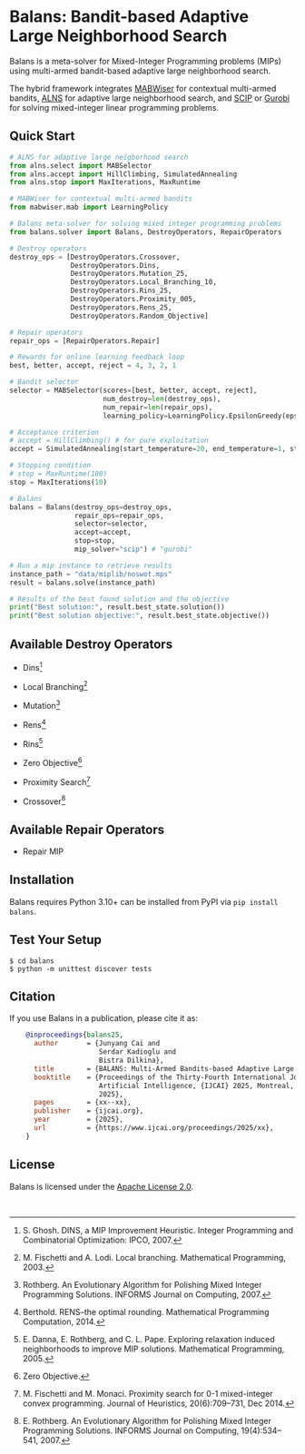 # Balans: Bandit-based Adaptive Large Neighborhood Search

Balans is a meta-solver for Mixed-Integer Programming problems (MIPs) using 
multi-armed bandit-based adaptive large neighborhood search.

The hybrid framework integrates [MABWiser](https://github.com/fidelity/mabwiser/) for contextual multi-armed bandits,
[ALNS](https://github.com/N-Wouda/ALNS/) for adaptive large neighborhood search, and 
[SCIP](https://scipopt.org/) or [Gurobi](https://www.gurobi.com/) for solving mixed-integer linear programming problems. 

## Quick Start

```python
# ALNS for adaptive large neigborhood search
from alns.select import MABSelector
from alns.accept import HillClimbing, SimulatedAnnealing
from alns.stop import MaxIterations, MaxRuntime

# MABWiser for contextual multi-armed bandits
from mabwiser.mab import LearningPolicy

# Balans meta-solver for solving mixed integer programming problems
from balans.solver import Balans, DestroyOperators, RepairOperators

# Destroy operators
destroy_ops = [DestroyOperators.Crossover,
               DestroyOperators.Dins,
               DestroyOperators.Mutation_25,
               DestroyOperators.Local_Branching_10,
               DestroyOperators.Rins_25,
               DestroyOperators.Proximity_005,
               DestroyOperators.Rens_25,
               DestroyOperators.Random_Objective]

# Repair operators
repair_ops = [RepairOperators.Repair]

# Rewards for online learning feedback loop
best, better, accept, reject = 4, 3, 2, 1

# Bandit selector
selector = MABSelector(scores=[best, better, accept, reject],
                       num_destroy=len(destroy_ops),
                       num_repair=len(repair_ops),
                       learning_policy=LearningPolicy.EpsilonGreedy(epsilon=0.50))

# Acceptance criterion
# accept = HillClimbing() # for pure exploitation 
accept = SimulatedAnnealing(start_temperature=20, end_temperature=1, step=0.1)

# Stopping condition
# stop = MaxRuntime(100)
stop = MaxIterations(10)

# Balans
balans = Balans(destroy_ops=destroy_ops,
                repair_ops=repair_ops,
                selector=selector,
                accept=accept,
                stop=stop,
                mip_solver="scip") # "gurobi"

# Run a mip instance to retrieve results 
instance_path = "data/miplib/noswot.mps"
result = balans.solve(instance_path)

# Results of the best found solution and the objective
print("Best solution:", result.best_state.solution())
print("Best solution objective:", result.best_state.objective())
```

## Available Destroy Operators
* Dins[^1] 
[^1]: S. Ghosh. DINS, a MIP Improvement Heuristic. Integer Programming and Combinatorial Optimization: IPCO, 2007.
* Local Branching[^2]
[^2]: M. Fischetti and A. Lodi. Local branching. Mathematical Programming, 2003.
* Mutation[^3]
[^3]: Rothberg. An Evolutionary Algorithm for Polishing Mixed Integer Programming Solutions. INFORMS Journal on Computing, 2007.
* Rens[^4]
[^4]: Berthold. RENS–the optimal rounding. Mathematical Programming Computation, 2014.
* Rins[^5]
[^5]: E. Danna, E. Rothberg, and C. L. Pape. Exploring relaxation induced neighborhoods to improve MIP solutions. Mathematical Programming, 2005.
* Zero Objective[^6]
[^6]: Zero Objective.
* Proximity Search[^7]
[^7]: M. Fischetti and M. Monaci. Proximity search for 0-1 mixed-integer convex programming. Journal of Heuristics, 20(6):709–731, Dec 2014.
* Crossover[^8]
[^8]: E. Rothberg. An Evolutionary Algorithm for Polishing Mixed Integer Programming Solutions. INFORMS Journal on Computing, 19(4):534–541, 2007.

## Available Repair Operators
* Repair MIP

## Installation

Balans requires Python 3.10+ can be installed from PyPI via `pip install balans`. 

## Test Your Setup

```
$ cd balans
$ python -m unittest discover tests
```

## Citation

If you use Balans in a publication, please cite it as:

```bibtex
    @inproceedings{balans25,
      author       = {Junyang Cai and
                      Serdar Kadioglu and
                      Bistra Dilkina},
      title        = {BALANS: Multi-Armed Bandits-based Adaptive Large Neighborhood Search for Mixed-Integer Programming Problems},
      booktitle    = {Proceedings of the Thirty-Fourth International Joint Conference on
                      Artificial Intelligence, {IJCAI} 2025, Montreal, Canada, August 16-22,
                      2025},
      pages        = {xx--xx},
      publisher    = {ijcai.org},
      year         = {2025},
      url          = {https://www.ijcai.org/proceedings/2025/xx},
    }
```

## License

Balans is licensed under the [Apache License 2.0](LICENSE).

<br>
